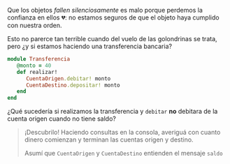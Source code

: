 Que los objetos _fallen silenciosamente_ es malo porque perdemos la confianza en ellos :broken_heart:: no estamos seguros de que el objeto haya cumplido con nuestra orden. 

Esto no parerce tan terrible cuando del vuelo de las golondrinas se trata, pero ¿y si estamos haciendo una transferencia bancaria? 

```ruby
module Transferencia
   @monto = 40
   def realizar!
      CuentaOrigen.debitar! monto
      CuentaDestino.depositar! monto
   end
end
```

¿Qué sucedería si realizamos la transferencia y `debitar` **no** debitara de la cuenta origen cuando no tiene saldo?

> ¡Descubrilo! Haciendo consultas en la consola, averiguá con cuanto dinero comienzan y terminan las cuentas origen y destino. 
>
> Asumí que `CuentaOrigen` y `CuentaDestino` entienden el mensaje `saldo`

